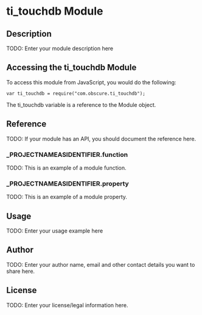# ti_touchdb Module

## Description

TODO: Enter your module description here

## Accessing the ti_touchdb Module

To access this module from JavaScript, you would do the following:

	var ti_touchdb = require("com.obscure.ti_touchdb");

The ti_touchdb variable is a reference to the Module object.	

## Reference

TODO: If your module has an API, you should document
the reference here.

### ___PROJECTNAMEASIDENTIFIER__.function

TODO: This is an example of a module function.

### ___PROJECTNAMEASIDENTIFIER__.property

TODO: This is an example of a module property.

## Usage

TODO: Enter your usage example here

## Author

TODO: Enter your author name, email and other contact
details you want to share here. 

## License

TODO: Enter your license/legal information here.

